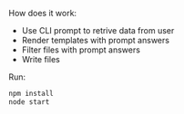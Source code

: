 How does it work:

- Use CLI prompt to retrive data from user
- Render templates with prompt answers
- Filter files with prompt answers
- Write files

Run:

```bash
npm install
node start
```
